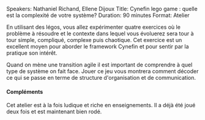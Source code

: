 Speakers: Nathaniel Richand, Ellene Dijoux
Title: Cynefin lego game : quelle est la complexité de votre système?
Duration: 90 minutes
Format:  Atelier

En utilisant des légos, vous allez expérimenter quatre exercices où le problème à résoudre et le contexte dans lequel vous évoluerez sera tour à tour simple, compliqué, complexe puis chaotique.
Cet exercice est un excellent moyen pour aborder le framework Cynefin et pour sentir par la pratique son intérêt.

Quand on mène une transition agile il est important de comprendre à quel type de système on fait face.
Jouer ce jeu vous montrera comment décoder ce qui se passe en terme de structure d'organisation et de communication.

#### Compléments

Cet atelier est à la fois ludique et riche en enseignements. Il a déjà été joué deux fois et est maintenant bien rodé.
